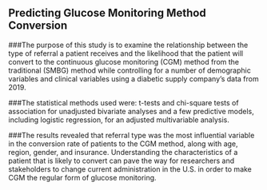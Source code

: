 ## Predicting Glucose Monitoring Method Conversion

###The purpose of this study is to examine the relationship between the type of referral a patient receives and the likelihood that the patient will convert to the continuous glucose monitoring (CGM) method from the traditional (SMBG) method while controlling for a number of demographic variables and clinical variables using a diabetic supply company’s data from 2019. 

###The statistical methods used were: t-tests and chi-square tests of association for unadjusted bivariate analyses and a few predictive models, including logistic regression, for an adjusted multivariable analysis. 

###The results revealed that referral type was the most influential variable in the conversion rate of patients to the CGM method, along with age, region, gender, and insurance. Understanding the characteristics of a patient that is likely to convert can pave the way for researchers and stakeholders to change current administration in the U.S. in order to make CGM the regular form of glucose monitoring.

